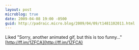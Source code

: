 ```yaml
---
layout: post
microblog: true
date: 2009-04-08 19:00 -0500
guid: http://padraic.micro.blog/2009/04/09/t1481102011.html
---
```

Liked "Sorry, another animated gif, but this is too funny…" [http://ff.im/1ZFCA](http://ff.im/1ZFCA)
